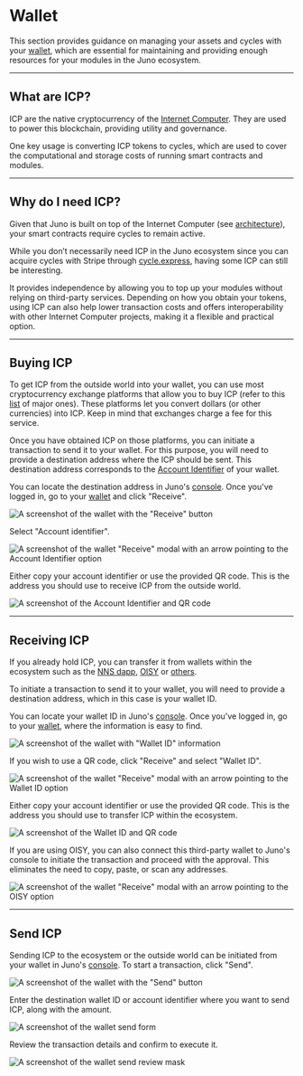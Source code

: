 # Wallet

This section provides guidance on managing your assets and cycles with your [wallet](../terminology.md#wallet), which are essential for maintaining and providing enough resources for your modules in the Juno ecosystem.

---

## What are ICP?

ICP are the native cryptocurrency of the [Internet Computer](https://internetcomputer.org). They are used to power this blockchain, providing utility and governance.

One key usage is converting ICP tokens to cycles, which are used to cover the computational and storage costs of running smart contracts and modules.

---

## Why do I need ICP?

Given that Juno is built on top of the Internet Computer (see [architecture](../white-paper/architecture.md)), your smart contracts require cycles to remain active.

While you don’t necessarily need ICP in the Juno ecosystem since you can acquire cycles with Stripe through [cycle.express](https://cycle.express), having some ICP can still be interesting.

It provides independence by allowing you to top up your modules without relying on third-party services. Depending on how you obtain your tokens, using ICP can also help lower transaction costs and offers interoperability with other Internet Computer projects, making it a flexible and practical option.

---

## Buying ICP

To get ICP from the outside world into your wallet, you can use most cryptocurrency exchange platforms that allow you to buy ICP (refer to this [list](https://coinranking.com/fr/coin/aMNLwaUbY+internetcomputerdfinity-icp/exchanges) of major ones). These platforms let you convert dollars (or other currencies) into ICP. Keep in mind that exchanges charge a fee for this service.

Once you have obtained ICP on those platforms, you can initiate a transaction to send it to your wallet. For this purpose, you will need to provide a destination address where the ICP should be sent. This destination address corresponds to the [Account Identifier](../terminology.md#account-identifier) of your wallet.

You can locate the destination address in Juno's [console]. Once you've logged in, go to your [wallet](https://console.juno.build/wallet) and click "Receive".

![A screenshot of the wallet with the "Receive" button](../img/wallet/wallet-receive.png)

Select "Account identifier".

![A screenshot of the wallet "Receive" modal with an arrow pointing to the Account Identifier option](../img/wallet/wallet-receive-account-identifier.png)

Either copy your account identifier or use the provided QR code. This is the address you should use to receive ICP from the outside world.

![A screenshot of the Account Identifier and QR code](../img/wallet/wallet-receive-account-identifier-qrcode.png)

---

## Receiving ICP

If you already hold ICP, you can transfer it from wallets within the ecosystem such as the [NNS dapp](https://nns.internetcomputer.org/), [OISY](https://oisy.com) or [others](https://internetcomputer.org/ecosystem?tag=Wallet).

To initiate a transaction to send it to your wallet, you will need to provide a destination address, which in this case is your wallet ID.

You can locate your wallet ID in Juno's [console]. Once you've logged in, go to your [wallet](https://console.juno.build/wallet), where the information is easy to find.

![A screenshot of the wallet with "Wallet ID" information](../img/wallet/wallet-id.png)

If you wish to use a QR code, click "Receive" and select "Wallet ID".

![A screenshot of the wallet "Receive" modal with an arrow pointing to the Wallet ID option](../img/wallet/wallet-receive-wallet-id.png)

Either copy your account identifier or use the provided QR code. This is the address you should use to transfer ICP within the ecosystem.

![A screenshot of the Wallet ID and QR code](../img/wallet/wallet-receive-wallet-id-qrcode.png)

If you are using OISY, you can also connect this third-party wallet to Juno's console to initiate the transaction and proceed with the approval. This eliminates the need to copy, paste, or scan any addresses.

![A screenshot of the wallet "Receive" modal with an arrow pointing to the OISY option](../img/wallet/wallet-receive-oisy.png)

---

## Send ICP

Sending ICP to the ecosystem or the outside world can be initiated from your wallet in Juno's [console]. To start a transaction, click "Send".

![A screenshot of the wallet with the "Send" button](../img/wallet/wallet-send.png)

Enter the destination wallet ID or account identifier where you want to send ICP, along with the amount.

![A screenshot of the wallet send form](../img/wallet/wallet-send-form.png)

Review the transaction details and confirm to execute it.

![A screenshot of the wallet send review mask](../img/wallet/wallet-send-review.png)

[console]: https://console.juno.build
